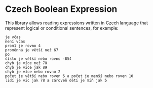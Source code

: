 Czech Boolean Expression
========================

This library allows reading expressions written in Czech language that represent logical or conditional sentences, for example:

    je včas
    není včas
    prom1 je rovno 4
    proměnná je větší než 67
    po
    číslo je větší nebo rovno -854
    chyb je více než 78
    chyb je více jak 89
    chyb je více nebo rovno 2
    počet je větší nebo roven 5 a počet je menší nebo roven 10
    lidí je víc jak 78 a zároveň dětí je míň jak 5
    